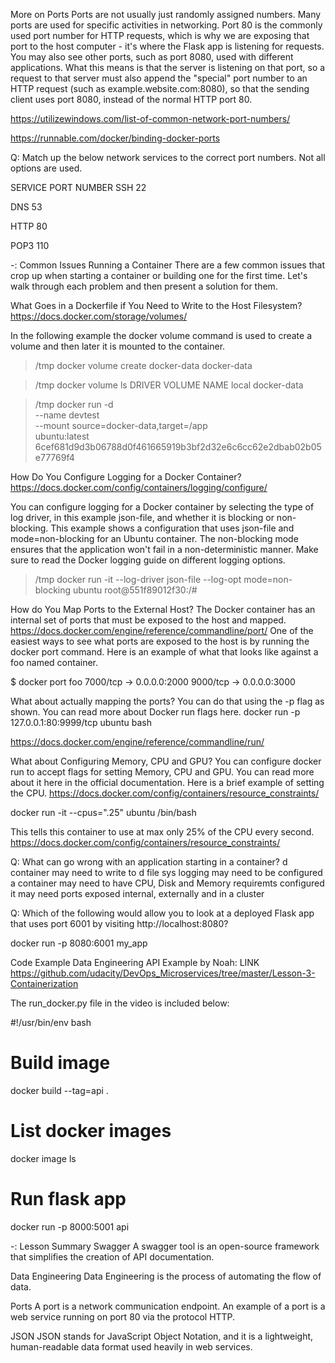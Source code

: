 More on Ports
Ports are not usually just randomly assigned numbers. Many ports are used for specific activities in networking. Port 80 is the commonly used port number for HTTP requests, which is why we are exposing that port to the host computer - it's where the Flask app is listening for requests. You may also see other ports, such as port 8080, used with different applications. What this means is that the server is listening on that port, so a request to that server must also append the "special" port number to an HTTP request (such as example.website.com:8080), so that the sending client uses port 8080, instead of the normal HTTP port 80.

https://utilizewindows.com/list-of-common-network-port-numbers/

https://runnable.com/docker/binding-docker-ports

Q: Match up the below network services to the correct port numbers. Not all options are used.

SERVICE                 PORT NUMBER
SSH                     22             

DNS                     53

HTTP                    80

POP3                    110

-: Common Issues Running a Container
There are a few common issues that crop up when starting a container or building one for the first time. Let's walk through each problem and then present a solution for them.

What Goes in a Dockerfile if You Need to Write to the Host Filesystem?
https://docs.docker.com/storage/volumes/

In the following example the docker volume command is used to create a volume and then later it is mounted to the container.

>  /tmp docker volume create docker-data
docker-data

>  /tmp docker volume ls
DRIVER              VOLUME NAME
local               docker-data

>  /tmp docker run -d \
  --name devtest \
  --mount source=docker-data,target=/app \
  ubuntu:latest
6cef681d9d3b06788d0f461665919b3bf2d32e6c6cc62e2dbab02b05e77769f4

How Do You Configure Logging for a Docker Container?
https://docs.docker.com/config/containers/logging/configure/

You can configure logging for a Docker container by selecting the type of log driver, in this example json-file, and whether it is blocking or non-blocking. This example shows a configuration that uses json-file and mode=non-blocking for an Ubuntu container. The non-blocking mode ensures that the application won't fail in a non-deterministic manner. Make sure to read the Docker logging guide on different logging options.

>  /tmp docker run -it --log-driver json-file --log-opt mode=non-blocking ubuntu 
root@551f89012f30:/#

How do You Map Ports to the External Host?
The Docker container has an internal set of ports that must be exposed to the host and mapped. 
https://docs.docker.com/engine/reference/commandline/port/
One of the easiest ways to see what ports are exposed to the host is by running the docker port <container name> command. Here is an example of what that looks like against a foo named container.

$ docker port foo
7000/tcp -> 0.0.0.0:2000
9000/tcp -> 0.0.0.0:3000

What about actually mapping the ports? You can do that using the -p flag as shown. You can read more about Docker run flags here.
docker run -p 127.0.0.1:80:9999/tcp ubuntu bash

https://docs.docker.com/engine/reference/commandline/run/

What about Configuring Memory, CPU and GPU?
You can configure docker run to accept flags for setting Memory, CPU and GPU. You can read more about it here in the official documentation. Here is a brief example of setting the CPU.
https://docs.docker.com/config/containers/resource_constraints/

docker run -it --cpus=".25" ubuntu /bin/bash

This tells this container to use at max only 25% of the CPU every second.
https://docs.docker.com/config/containers/resource_constraints/

Q: What can go wrong with an application starting in a container?
d container may need to write to d file sys
logging may need to be configured
a container may need to have CPU, Disk and Memory requiremts configured
it may need ports exposed internal, externally and in a cluster

Q: Which of the following would allow you to look at a deployed Flask app that uses port 6001 by visiting http://localhost:8080?

docker run -p 8080:6001 my_app



Code Example
Data Engineering API Example by Noah: LINK
https://github.com/udacity/DevOps_Microservices/tree/master/Lesson-3-Containerization

The run_docker.py file in the video is included below:

#!/usr/bin/env bash

# Build image
docker build --tag=api .

# List docker images
docker image ls

# Run flask app
docker run -p 8000:5001 api

-: Lesson Summary
Swagger
A swagger tool is an open-source framework that simplifies the creation of API documentation.

Data Engineering
Data Engineering is the process of automating the flow of data.

Ports
A port is a network communication endpoint. An example of a port is a web service running on port 80 via the protocol HTTP.

JSON
JSON stands for JavaScript Object Notation, and it is a lightweight, human-readable data format used heavily in web services.